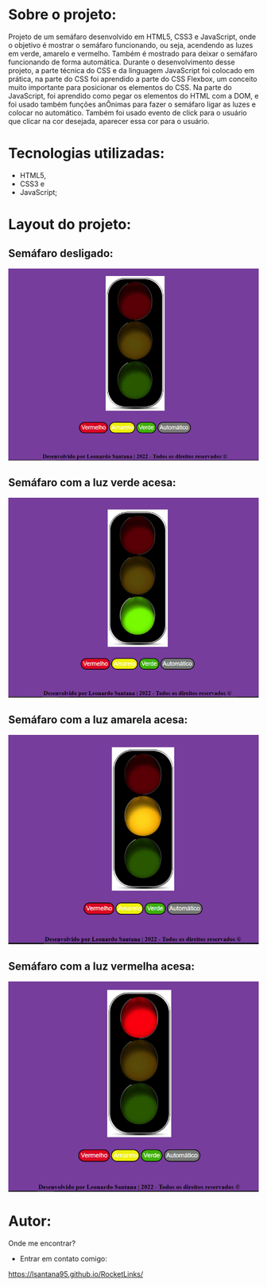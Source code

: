 # Sobre o projeto:

Projeto de um semáfaro desenvolvido em HTML5, CSS3 e JavaScript, onde o objetivo é mostrar o semáfaro funcionando, ou seja, acendendo as luzes em verde, amarelo e vermelho. Também é mostrado para deixar o semáfaro funcionando de forma automática. Durante o desenvolvimento desse projeto, a parte técnica do CSS e da linguagem JavaScript foi colocado em prática, na parte do CSS foi aprendido a parte do CSS Flexbox, um conceito muito importante para posicionar os elementos do CSS. Na parte do JavaScript, foi aprendido como pegar os elementos do HTML com a DOM, e foi usado também funções anÔnimas para fazer o semáfaro ligar as luzes e colocar no automático. Também foi usado evento de click para o usuário que clicar na cor desejada, aparecer essa cor para o usuário.

# Tecnologias utilizadas:

- HTML5,
- CSS3 e 
- JavaScript;

# Layout do projeto:

## Semáfaro desligado:

<img src="./projeto_images/Semafaro_desligado.png">

## Semáfaro com a luz verde acesa:

<img src="./projeto_images/Semafaro_luz_verde.png">

## Semáfaro com a luz amarela acesa:

<img src="./projeto_images/Semafaro_luz_amarela.png">

## Semáfaro com a luz vermelha acesa:

<img src="./projeto_images/Semafarot_luz_vermelha.png">

# Autor:

Onde me encontrar?

- Entrar em contato comigo:

https://lsantana95.github.io/RocketLinks/ 

